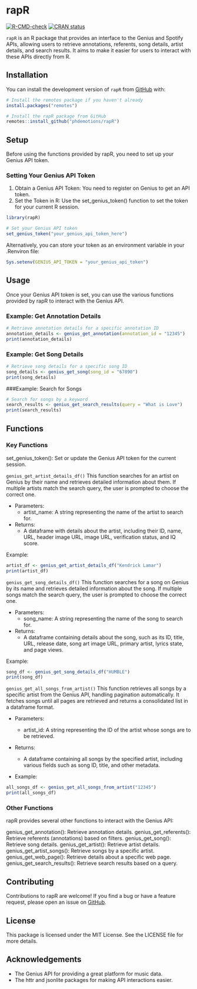 # rapR

[![R-CMD-check](https://github.com/phdemotions/rapR/workflows/R-CMD-check/badge.svg)](https://github.com/phdemotions/rapR/actions)
[![CRAN status](https://www.r-pkg.org/badges/version/rapR)](https://CRAN.R-project.org/package=rapR)

`rapR` is an R package that provides an interface to the Genius and Spotify APIs, allowing users to retrieve annotations, referents, song details, artist details, and search results. It aims to make it easier for users to interact with these APIs directly from R.

## Installation

You can install the development version of `rapR` from [GitHub](https://github.com/phdemotions/rapR) with:

```r
# Install the remotes package if you haven't already
install.packages("remotes")

# Install the rapR package from GitHub
remotes::install_github("phdemotions/rapR")
```

## Setup
Before using the functions provided by rapR, you need to set up your Genius API token.

### Setting Your Genius API Token
1. Obtain a Genius API Token: You need to register on Genius to get an API token.
2. Set the Token in R: Use the set_genius_token() function to set the token for your current R session.

```r
library(rapR)

# Set your Genius API token
set_genius_token("your_genius_api_token_here")
```
Alternatively, you can store your token as an environment variable in your .Renviron file:
```r
Sys.setenv(GENIUS_API_TOKEN = "your_genius_api_token")
```

## Usage
Once your Genius API token is set, you can use the various functions provided by rapR to interact with the Genius API.

### Example: Get Annotation Details
```r
# Retrieve annotation details for a specific annotation ID
annotation_details <- genius_get_annotation(annotation_id = "12345")
print(annotation_details)
```

### Example: Get Song Details
```r
# Retrieve song details for a specific song ID
song_details <- genius_get_song(song_id = "67890")
print(song_details)
```

###Example: Search for Songs
```r
# Search for songs by a keyword
search_results <- genius_get_search_results(query = "What is Love")
print(search_results)

```
## Functions

### Key Functions
set_genius_token(): Set or update the Genius API token for the current session.

`genius_get_artist_details_df()`
This function searches for an artist on Genius by their name and retrieves detailed information about them. If multiple artists match the search query, the user is prompted to choose the correct one.

- Parameters:
  - artist_name: A string representing the name of the artist to search for.
- Returns:
  - A dataframe with details about the artist, including their ID, name, URL, header image URL, image URL, verification status, and IQ score.

Example:
```r
artist_df <- genius_get_artist_details_df("Kendrick Lamar")
print(artist_df)
```
`genius_get_song_details_df()`
This function searches for a song on Genius by its name and retrieves detailed information about the song. If multiple songs match the search query, the user is prompted to choose the correct one.

- Parameters:
  - song_name: A string representing the name of the song to search for.
- Returns:
  - A dataframe containing details about the song, such as its ID, title, URL, release date, song art image URL, primary artist, lyrics state, and page views.

Example:

```r
song_df <- genius_get_song_details_df("HUMBLE")
print(song_df)
```
`genius_get_all_songs_from_artist()`
This function retrieves all songs by a specific artist from the Genius API, handling pagination automatically. It fetches songs until all pages are retrieved and returns a consolidated list in a dataframe format.

- Parameters:
  - artist_id: A string representing the ID of the artist whose songs are to be retrieved.
- Returns:
  - A dataframe containing all songs by the specified artist, including various fields such as song ID, title, and other metadata.

- Example:
```r
all_songs_df <- genius_get_all_songs_from_artist("12345")
print(all_songs_df)
```

### Other Functions
rapR provides several other functions to interact with the Genius API:

genius_get_annotation(): Retrieve annotation details.
genius_get_referents(): Retrieve referents (annotations) based on filters.
genius_get_song(): Retrieve song details.
genius_get_artist(): Retrieve artist details.
genius_get_artist_songs(): Retrieve songs by a specific artist.
genius_get_web_page(): Retrieve details about a specific web page.
genius_get_search_results(): Retrieve search results based on a query.



## Contributing
Contributions to rapR are welcome! If you find a bug or have a feature request, please open an issue on [GitHub](https://github.com/phdemotions/rapR/issues).

## License
This package is licensed under the MIT License. See the LICENSE file for more details.


## Acknowledgements
- The Genius API for providing a great platform for music data.
- The httr and jsonlite packages for making API interactions easier.
